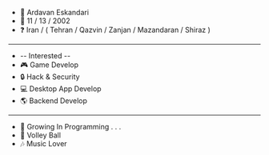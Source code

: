 - 👋 Ardavan Eskandari
- 🎂 11 / 13 / 2002 
- ❓ Iran / ( Tehran / Qazvin / Zanjan / Mazandaran / Shiraz )
- -----------------
- -- Interested --
- 🎮 Game Develop
- 🔒 Hack & Security
- 💻 Desktop App Develop
- 🌎 Backend Develop
- -----------------
- 🌱 Growing In Programming . . . 
- 🏐 Volley Ball
- 🎶 Music Lover

<!---
ardavan8102/ardavan8102 is a ✨ special ✨ repository because its `README.md` (this file) appears on your GitHub profile.
You can click the Preview link to take a look at your changes.
--->
